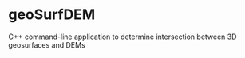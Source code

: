 # geoSurfDEM
C++ command-line application to determine intersection between 3D geosurfaces and DEMs
